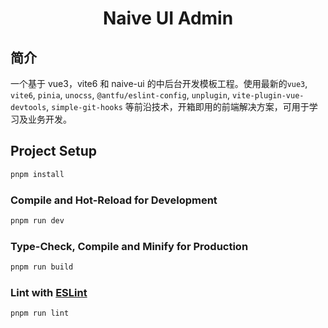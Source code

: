 <h1 align="center">Naive UI Admin</h1>

## 简介

一个基于 vue3，vite6 和 naive-ui 的中后台开发模板工程。使用最新的`vue3`, `vite6`, `pinia`, `unocss`, `@antfu/eslint-config`, `unplugin`, `vite-plugin-vue-devtools`, `simple-git-hooks` 等前沿技术，开箱即用的前端解决方案，可用于学习及业务开发。

## Project Setup

```sh
pnpm install
```

### Compile and Hot-Reload for Development

```sh
pnpm run dev
```

### Type-Check, Compile and Minify for Production

```sh
pnpm run build
```

### Lint with [ESLint](https://eslint.org/)

```sh
pnpm run lint
```
